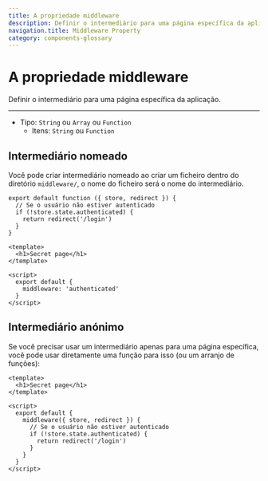 ```yaml
---
title: A propriedade middleware
description: Definir o intermediário para uma página específica da aplicação.
navigation.title: Middleware Property
category: components-glossary
---
```

# A propriedade middleware

Definir o intermediário para uma página específica da aplicação.

---

- Tipo: `String` ou `Array` ou `Function`
  - Itens: `String` ou `Function`

## Intermediário nomeado

Você pode criar intermediário nomeado ao criar um ficheiro  dentro do diretório `middleware/`, o nome do ficheiro será o nome do intermediário.

```js{}[middleware/authenticated.js]
export default function ({ store, redirect }) {
  // Se o usuário não estiver autenticado
  if (!store.state.authenticated) {
    return redirect('/login')
  }
}
```

```html{}[pages/secret.vue]
<template>
  <h1>Secret page</h1>
</template>

<script>
  export default {
    middleware: 'authenticated'
  }
</script>
```

## Intermediário anónimo

Se você precisar usar um intermediário apenas para uma página específica, você pode usar diretamente uma função para isso (ou um arranjo de funções):

```html{}[pages/secret.vue]
<template>
  <h1>Secret page</h1>
</template>

<script>
  export default {
    middleware({ store, redirect }) {
      // Se o usuário não estiver autenticado
      if (!store.state.authenticated) {
        return redirect('/login')
      }
    }
  }
</script>
```

